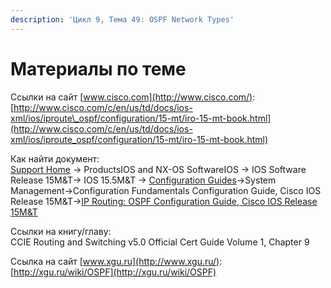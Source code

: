 ```yaml
---
description: 'Цикл 9, Тема 49: OSPF Network Types'
---
```


# Материалы по теме

Ссылки на сайт [www.cisco.com](http://www.cisco.com/):  
[http://www.cisco.com/c/en/us/td/docs/ios-xml/ios/iproute\_ospf/configuration/15-mt/iro-15-mt-book.html](http://www.cisco.com/c/en/us/td/docs/ios-xml/ios/iproute_ospf/configuration/15-mt/iro-15-mt-book.html)

Как найти документ:  
[Support Home](http://www.cisco.com/c/en/us/support/index.html) → ProductsIOS and NX-OS SoftwareIOS → IOS Software Release 15M&T→ IOS 15.5M&T → [Configuration Guides](http://www.cisco.com/c/en/us/support/ios-nx-os-software/ios-15-5m-t/products-installation-and-configuration-guides-list.html)→System Management→Configuration Fundamentals Configuration Guide, Cisco IOS Release 15M&T→[IP Routing: OSPF Configuration Guide, Cisco IOS Release 15M&T](http://www.cisco.com/c/en/us/td/docs/ios-xml/ios/iproute_ospf/configuration/15-mt/iro-15-mt-book.html)

Ссылки на книгу/главу:  
CCIE Routing and Switching v5.0 Official Cert Guide Volume 1, Chapter 9

Ссылка на сайт [www.xgu.ru](http://www.xgu.ru/):  
[http://xgu.ru/wiki/OSPF](http://xgu.ru/wiki/OSPF)

